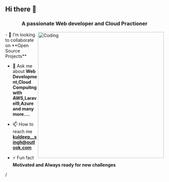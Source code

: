 ## Hi there 👋

<!--
**kuldeep059/kuldeep059** is a ✨ _special_ ✨ repository because its `README.md` (this file) appears on your GitHub profile.

Here are some ideas to get you started:

- 🔭 I’m currently working on ...
- 🌱 I’m currently learning ...
- 👯 I’m looking to collaborate on ...
- 🤔 I’m looking for help with ...
- 💬 Ask me about ...
- 📫 How to reach me: ...
- 😄 Pronouns: ...
- ⚡ Fun fact: ...
-->

<h3 align="center">A passionate Web developer and Cloud Practioner</h3>
<img align="right" alt="Coding" width="400" src="https://media3.giphy.com/media/qgQUggAC3Pfv687qPC/giphy.gif" />
- 👯 I’m looking to collaborate on **Open Source Projects**

- 💬 Ask me about **Web Development,Cloud Compuitng with AWS,Laravel9,Azure and many more....**

- 📫 How to reach me **kuldeep__singh@outlook.com**

- ⚡ Fun fact **Motivated and Always ready for new challenges**

/
